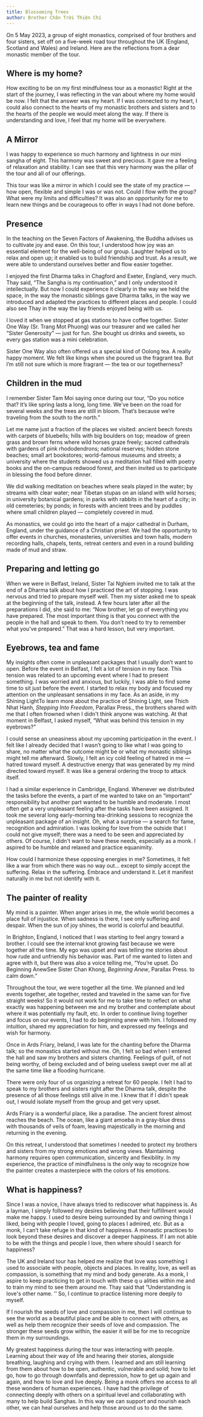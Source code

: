 ```yaml
---
title: Blossoming Trees
author: Brother Chân Trời Thiện Chí
---
```


<p class="editors-preface">On 5 May 2023, a group of eight monastics, comprised of four brothers and four sisters, set off on a five-week road tour throughout the UK (England, Scotland and Wales) and Ireland. Here are the reflections from a dear monastic member of the tour.</p>

## Where is my home?

How exciting to be on my first mindfulness tour as a monastic! Right at the start of the journey, I was reflecting in the van about where my home would be now. I felt that the answer was my heart. If I was connected to my heart, I could also connect to the hearts of my monastic brothers and sisters and to the hearts of the people we would meet along the way. If there is understanding and love, I feel that my home will be everywhere.

## A Mirror

I was happy to experience so much harmony and lightness in our mini sangha of eight. This harmony was sweet and precious. It gave me a feeling of relaxation and stability. I can see that this very harmony was the pillar of the tour and all of our offerings.

This tour was like a mirror in which I could see the state of my practice — how open, flexible and simple I was or was not. Could I flow with the group? What were my limits and difficulties? It was also an opportunity for me to learn new things and be courageous to offer in ways I had not done before.

## Presence

In the teaching on the Seven Factors of Awakening, the Buddha advises us to cultivate joy and ease. On this tour, I understood how joy was an essential element for the well-being of our group. Laughter helped us to relax and open up; it enabled us to build friendship and trust. As a result, we were able to understand ourselves better and flow easier together.

I enjoyed the first Dharma talks in Chagford and Exeter, England, very much. Thay said, “The Sangha is my continuation,” and I only understood it intellectually. But now I could experience it clearly in the way we held the space, in the way the monastic siblings gave Dharma talks, in the way we introduced and adapted the practices to different places and people. I could also see Thay in the way the lay friends enjoyed being with us.

I loved it when we stopped at gas stations to have coffee together. Sister One Way (Sr. Trang Mot Phuong) was our treasurer and we called her “Sister Generosity” — just for fun. She bought us drinks and sweets, so every gas station was a mini celebration.

Sister One Way also often offered us a special kind of Oolong tea. A really happy moment. We felt like kings when she poured us the fragrant tea. But I’m still not sure which is more fragrant — the tea or our togetherness?

## Children in the mud

I remember Sister Tam Moi saying once during our tour, “Do you notice that? It’s like spring lasts a long, long time. We’ve been on the road for several weeks and the trees are still in bloom. That’s because we’re traveling from the south to the north.”

Let me name just a fraction of the places we visited: ancient beech forests with carpets of bluebells; hills with big boulders on top; meadow of green grass and brown ferns where wild horses graze freely; sacred cathedrals with gardens of pink rhododendrons; national reserves; hidden stone beaches; small art bookstores; world-famous museums and streets; a university where the students showed us a meditation hall filled with poetry books and the on-campus redwood forest, and then invited us to participate in blessing the food before dinner.

We did walking meditation on beaches where seals played in the water; by streams with clear water; near Tibetan stupas on an island with wild horses; in university botanical gardens; in parks with rabbits in the heart of a city; in old cemeteries; by ponds; in forests with ancient trees and by puddles where small children played — completely covered in mud.

As monastics, we could go into the heart of a major cathedral in Durham, England, under the guidance of a Christian priest. We had the opportunity to offer events in churches, monasteries, universities and town halls, modern recording halls, chapels, tents, retreat centers and even in a round building made of mud and straw.

## Preparing and letting go

When we were in Belfast, Ireland, Sister Tai Nghiem invited me to talk at the end of a Dharma talk about how I practiced the art of stopping. I was nervous and tried to prepare myself well. Then my sister asked me to speak at the beginning of the talk, instead. A few hours later after all the preparations I did, she said to me: “Now brother, let go of everything you have prepared. The most important thing is that you connect with the people in the hall and speak to them. You don’t need to try to remember what you’ve prepared.” That was a hard lesson, but very important.

## Eyebrows, tea and fame

My insights often come in unpleasant packages that I usually don’t want to open. Before the event in Belfast, I felt a lot of tension in my face. This tension was related to an upcoming event where I had to present something. I was worried and anxious, but luckily, I was able to find some time to sit just before the event. I started to relax my body and focused my attention on the unpleasant sensations in my face. As an aside, in my Shining Light<span class="note">To learn more about the practice of Shining Light, see Thich Nhat Hanh, <i>Stepping Into Freedom</i>, Parallax Press.</span>, the brothers shared with me that I often frowned when I didn't think anyone was watching. At that moment in Belfast, I asked myself, “What was behind this tension in my eyebrows?”

I could sense an uneasiness about my upcoming participation in the event. I felt like I already decided that I wasn’t going to like what I was going to share, no matter what the outcome might be or what my monastic siblings might tell me afterward. Slowly, I felt an icy cold feeling of hatred in me —  hatred toward myself. A destructive energy that was generated by my mind directed toward myself. It was like a general ordering the troop to attack itself.

I had a similar experience in Cambridge, England. Whenever we distributed the tasks before the events, a part of me wanted to take on an “important” responsibility but another part wanted to be humble and moderate. I most often get a very unpleasant feeling after the tasks have been assigned. It took me several long early-morning tea-drinking sessions to recognize the unpleasant package of an insight. Oh, what a surprise — a search for fame, recognition and admiration. I was looking for love from the outside that I could not give myself; there was a need to be seen and appreciated by others. Of course, I didn't want to have these needs, especially as a monk. I aspired to be humble and relaxed and practice equanimity.

How could I harmonize these opposing energies in me? Sometimes, it felt like a war from which there was no way out… except to simply accept the suffering. Relax in the suffering. Embrace and understand it. Let it manifest naturally in me but not identify with it.

## The painter of reality

My mind is a painter. When anger arises in me, the whole world becomes a place full of injustice. When sadness is there, I see only suffering and despair. When the sun of joy shines, the world is colorful and beautiful.

In Brighton, England, I noticed that I was starting to feel angry toward a brother. I could see the internal knot growing fast because we were together all the time. My ego was upset and was telling me stories about how rude and unfriendly his behavior was. Part of me wanted to listen and agree with it, but there was also a voice telling me, “You’re upset. Do Beginning Anew<span class="note">See Sister Chan Khong, <i>Beginning Anew</i>, Parallax Press.</span> to calm down.”

Throughout the tour, we were together all the time. We planned and led events together, ate together, rested and traveled in the same van for five straight weeks! So it would not work for me to take time to reflect on what exactly was happening between me and my brother and contemplate about where it was potentially my fault, etc. In order to continue living together and focus on our events, I had to do beginning anew with him. I followed my intuition, shared my appreciation for him, and expressed my feelings and wish for harmony.

Once in Ards Friary, Ireland, I was late for the chanting before the Dharma talk; so the monastics started without me. Oh, I felt so bad when I entered the hall and saw my brothers and sisters chanting. Feelings of guilt, of not being worthy, of being excluded and of being useless swept over me all at the same time like a flooding hurricane.

There were only four of us organizing a retreat for 60 people. I felt I had to speak to my brothers and sisters right after the Dharma talk, despite the presence of all those feelings still alive in me. I knew that if I didn't speak out, I would isolate myself from the group and get very upset.

Ards Friary is a wonderful place, like a paradise. The ancient forest almost reaches the beach. The ocean, like a giant amoeba in a gray-blue dress with thousands of veils of foam, leaving majestically in the morning and returning in the evening.

On this retreat, I understood that sometimes I needed to protect my brothers and sisters from my strong emotions and wrong views. Maintaining harmony requires open communication, sincerity and flexibility. In my experience, the practice of mindfulness is the only way to recognize how the painter creates a masterpiece with the colors of his emotions.

## What is happiness?

Since I was a novice, I have always tried to rediscover what happiness is. As a layman, I simply followed my desires believing that their fulfillment would make me happy. I used to desire being surrounded by and owning things I liked, being with people I loved, going to places I admired, etc. But as a monk, I can’t take refuge in that kind of happiness. A monastic practices to look beyond these desires and discover a deeper happiness. If I am not able to be with the things and people I love, then where should I search for happiness?

The UK and Ireland tour has helped me realize that love was something I used to associate with people, objects and places. In reality, love, as well as compassion, is something that my mind and body generate. As a monk, I aspire to keep practicing to get in touch with these q u alities within me and to train my mind to see them around me. Thay said that “Understanding is love's other name. ’’ So, I continue to practice listening more deeply to myself.

If I nourish the seeds of love and compassion in me, then I will continue to see the world as a beautiful place and be able to connect with others, as well as help them recognize their seeds of love and compassion. The stronger these seeds grow within, the easier it will be for me to recognize them in my surroundings.

My greatest happiness during the tour was interacting with people. Learning about their way of life and hearing their stories, alongside breathing, laughing and crying with them. I learned and am still learning from them about how to be open, authentic, vulnerable and solid; how to let go, how to go through downfalls and depression, how to get up again and again, and how to love and live deeply. Being a monk offers me access to all these wonders of human experiences. I have had the privilege of connecting deeply with others on a spiritual level and collaborating with many to help build Sanghas. In this way we can support and nourish each other, we can heal ourselves and help those around us to do the same.